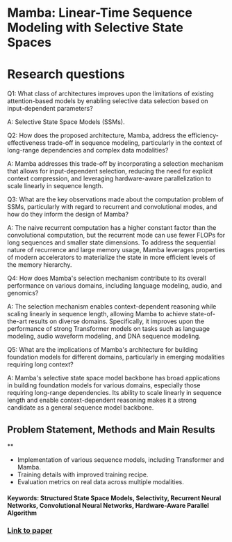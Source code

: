 # Mamba: Linear-Time Sequence Modeling with Selective State Spaces

# Research questions
Q1: What class of architectures improves upon the limitations of existing attention-based models by enabling selective data selection based on input-dependent parameters?

A: Selective State Space Models (SSMs).

Q2: How does the proposed architecture, Mamba, address the efficiency- effectiveness trade-off in sequence modeling, particularly in the context of long-range dependencies and complex data modalities?

A: Mamba addresses this trade-off by incorporating a selection mechanism that allows for input-dependent selection, reducing the need for explicit context compression, and leveraging hardware-aware parallelization to scale linearly in sequence length.

Q3: What are the key observations made about the computation problem of SSMs, particularly with regard to recurrent and convolutional modes, and how do they inform the design of Mamba?

A: The naive recurrent computation has a higher constant factor than the convolutional computation, but the recurrent mode can use fewer FLOPs for long sequences and smaller state dimensions. To address the sequential nature of recurrence and large memory usage, Mamba leverages properties of modern accelerators to materialize the state in more efficient levels of the memory hierarchy.

Q4: How does Mamba's selection mechanism contribute to its overall performance on various domains, including language modeling, audio, and genomics?

A: The selection mechanism enables context-dependent reasoning while scaling linearly in sequence length, allowing Mamba to achieve state-of-the-art results on diverse domains. Specifically, it improves upon the performance of strong Transformer models on tasks such as language modeling, audio waveform modeling, and DNA sequence modeling.

Q5: What are the implications of Mamba's architecture for building foundation models for different domains, particularly in emerging modalities requiring long context?

A: Mamba's selective state space model backbone has broad applications in building foundation models for various domains, especially those requiring long-range dependencies. Its ability to scale linearly in sequence length and enable context-dependent reasoning makes it a strong candidate as a general sequence model backbone.

## Problem Statement, Methods and Main Results
**
*   Implementation of various sequence models, including Transformer and Mamba.
*   Training details with improved training recipe.
*   Evaluation metrics on real data across multiple modalities.

#### Keywords: Structured State Space Models, Selectivity, Recurrent Neural Networks, Convolutional Neural Networks, Hardware-Aware Parallel Algorithm


### [Link to paper](https://arxiv.org/abs/2312.00752v2)
